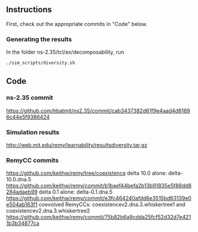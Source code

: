 ## Instructions ##
First, check out the appropriate commits in "Code" below.

### Generating the results ###
In the folder ns-2.35/tcl/ex/decomposability, run
   ```
   ./sim_scripts/diversity.sh
   ```

## Code ##

### ns-2.35 commit ###

https://github.com/hbatmit/ns2.35/commit/cab3437382d61f9e4aad4d81696c44e5f9386424

### Simulation results ###

http://web.mit.edu/remy/learnability/resultsdiversity.tar.gz

### RemyCC commits ###

https://github.com/keithw/remy/tree/coexistence
delta 10.0 alone: delta-10.0.dna.5 https://github.com/keithw/remy/commit/b1baef44befa2b13b91835e5f88dd8284adaeb99
delta 0.1 alone:  delta-0.1.dna.5  https://github.com/keithw/remy/commit/e3fc464240afdd6e3515bd63139e0e504ab183f1
coevolved RemyCCs: coexistencev2.dna.3.whiskertree1 and coexistencev2.dna.3.whiskertree2 https://github.com/keithw/remy/commit/75b82b6a9cdda25fcf52d32d7e4211b3b34877ca 
